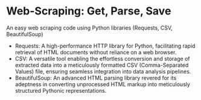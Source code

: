 # Web-Scraping: Get, Parse, Save
An easy web scraping code using Python libraries (Requests, CSV, BeautifulSoup)

- Requests: A high-performance HTTP library for Python, facilitating rapid retrieval of HTML documents without reliance on a web browser.
- CSV: A versatile tool enabling the effortless conversion and storage of extracted data into a meticulously formatted CSV (Comma-Separated Values) file, ensuring seamless integration into data analysis pipelines.
- BeautifulSoup: An advanced HTML parsing library revered for its adeptness in converting unprocessed HTML markup into meticulously structured Pythonic representations.
